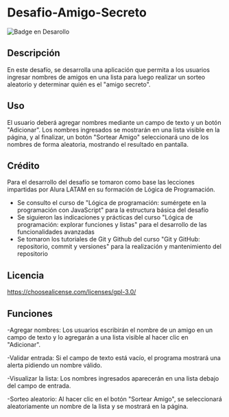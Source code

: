 # Desafio-Amigo-Secreto

![Badge en Desarollo](https://img.shields.io/badge/STATUS-EN%20DESAROLLO-green)

## Descripción

En este desafío, se desarrolla una aplicación que permita a los usuarios ingresar nombres de amigos en una lista para luego realizar un sorteo aleatorio y determinar quién es el "amigo secreto".

## Uso

El usuario deberá agregar nombres mediante un campo de texto y un botón "Adicionar". Los nombres ingresados se mostrarán en una lista visible en la página, y al finalizar, un botón "Sortear Amigo" seleccionará uno de los nombres de forma aleatoria, mostrando el resultado en pantalla.

## Crédito

Para el desarrollo del desafío se tomaron como base las lecciones impartidas por Alura LATAM en su formación de Lógica de Programación.

- Se consulto el curso de "Lógica de programación: sumérgete en la programación con JavaScript" para la estructura básica del desafío
- Se siguieron las indicaciones y prácticas del curso "Lógica de programación: explorar funciones y listas" para el desarrollo de las funcionalidades avanzadas
- Se tomaron los tutoriales de Git y Github del curso "Git y GitHub: repositorio, commit y versiones" para la realización y mantenimiento del repositorio


## Licencia

https://choosealicense.com/licenses/gpl-3.0/

## Funciones

-Agregar nombres: Los usuarios escribirán el nombre de un amigo en un campo de texto y lo agregarán a una lista visible al hacer clic en "Adicionar".

-Validar entrada: Si el campo de texto está vacío, el programa mostrará una alerta pidiendo un nombre válido.

-Visualizar la lista: Los nombres ingresados aparecerán en una lista debajo del campo de entrada.

-Sorteo aleatorio: Al hacer clic en el botón "Sortear Amigo", se seleccionará aleatoriamente un nombre de la lista y se mostrará en la página.